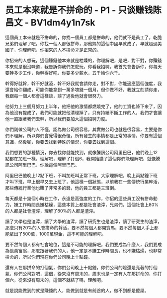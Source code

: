 # 员工本来就是不拼命的 - P1 - 只谈赚钱陈昌文 - BV1dm4y1n7sk

這個員工本來就是不拼命的，你找一個員工都是拼命的，他們就不是員工了，乾脆兄弟們理解了吧，你找一個人都很拼命，那他媽的這個中國早就成了，早就超過美國了，你理解吧，你招來的人不拼命才是正常的。

你招來的人想玩，這個賺錢他本來就是枯燥的，你理解吧，是吧，對不對，你賺錢本來就是很沒味道，我告訴你我們怎麼玩，你看我招聘，我首先會告訴你，你每天要幹多少工作，你幹得好吧，你要多少薪水，五千給你六千。

幹得好就幹，幹不好就滾，幹不好我就會請你走，對不對，你能適應這個強度，我還會給你翻成，可能你能拿到一萬多塊錢一個月，但你做不好，我就立刻請你走，我跟每一個人都會這樣談，談了過後他就會很努力。

他努力上三個月努力上半年，他把他的激情都燃燒完了，他的工資也降下來了，因為他沒有提成了，我們可能就把他清理掉了，只有持續不斷工作的人，我們才會讓他一直跟著我們去幹，所以我們要加大這個招聘力度。

你們剛做公司的人不懂，認為做公司很容易，其實做公司也就是很容易，主要是你們不理解，所以你們會覺得很奇怪，所有發生的事情都是正常的事情，你要有這個意識，然後呢，你要去找到特殊的情況，你要去找到這個。

我們想要的那種情況，你去找你就能找到，就像騰訊公司阿里巴巴，他們晚上12點都在加班一樣，理解吧，理解了打個6，我開始講了這個你們能理解吧，就像騰訊公司阿里巴巴，你說這個阿里巴巴。

阿里巴巴他晚上12點下班，不叫加班叫正常下班，大家理解吧，晚上兩點鐘下班才叫下班，早上很早又去上班了，他這樣一個狀態，以前我在一些傳統行業幹活，那些傳統行業他也賺了非常多的錢，他的員工都是三班倒。

每天都是十幾個小時在工作，永遠是高強度的工作，你招的這些員工沒有拼命動力，嫌工作時間長嫌枯燥，這些本質上都是社會渣滓，兄弟們，這個社會上80%的人都是社會渣滓，理解了80%的人都是渣滓。

讀了大學也是渣滓，讀了大學的渣滓，讀了研究生也是渣滓，讀了研究生的渣滓，那麼只有20%的人會拼命的幹活，要不然每個人都開寶馬，要不然每個人手上都能拿出了500萬，1000萬現金，這不可能的理解吧。

要不然每個人都有社會地位，這是不可能的理解吧，我們要成為什麼人，我們要成為億萬富翁，那麼跟著我們的人，他一定是不嫌工作時間長，也不嫌枯燥，也非常拼命的，所以你們現在你們公司晚上十點鐘。

還有人在那拼命的打個氣，你們公司晚上十點鐘，你們公司的燈還是亮著的打個氣，你們公司對吧，這個，從來沒有周末的，周末也是一定有人在那拼命的，你打個六，從來沒有周末的，這個不就結了嗎，理解吧。

就是說能做到的就是賺錢的人，能做到就是有前途的人，做不到都是傻屌。